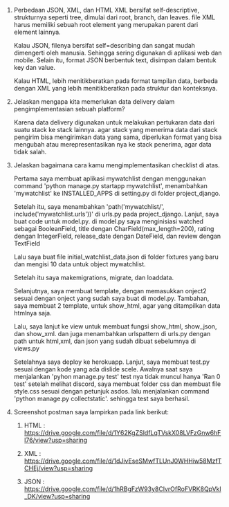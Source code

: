 1. Perbedaan JSON, XML, dan HTML
    XML bersifat self-descriptive, strukturnya seperti tree, dimulai dari root, branch, dan leaves. file XML harus memiliki sebuah root element yang merupakan parent dari element lainnya. 

    Kalau JSON, filenya bersifat self=describing dan sangat mudah dimengerti oleh manusia. Sehingga sering digunakan di aplikasi web dan mobile. Selain itu, format JSON berbentuk text, disimpan dalam bentuk key dan value.

    Kalau HTML, lebih menitikberatkan pada format tampilan data, berbeda dengan XML yang lebih menitikberatkan pada struktur dan konteksnya. 

2.  Jelaskan mengapa kita memerlukan data delivery dalam pengimplementasian sebuah platform?

    Karena data delivery digunakan untuk melakukan pertukaran data dari suatu stack ke stack lainnya. agar stack yang menerima data dari stack pengirim bisa mengirimkan data yang sama, diperlukan format yang bisa mengubah atau merepresentasikan nya ke stack penerima, agar data tidak salah.

3. Jelaskan bagaimana cara kamu mengimplementasikan checklist di atas.

    Pertama saya membuat aplikasi mywatchlist dengan menggunakan command 'python manage.py startapp mywatchlist', menambahkan 'mywatchlist' ke INSTALLED_APPS di setting.py di folder project_django.

    Setelah itu, saya menambahkan 'path('mywatchlist/', include('mywatchlist.urls'))' di urls.py pada project_django. Lanjut, saya buat code untuk model.py. di model.py saya menginisiasi watched sebagai BooleanField, title dengan CharField(max_length=200), rating dengan IntegerField, release_date dengan DateField, dan review dengan TextField

    Lalu saya buat file initial_watchlist_data.json di folder fixtures yang baru dan mengisi 10 data untuk object mywatchlist.

    Setelah itu saya makemigrations, migrate, dan loaddata.

    Selanjutnya, saya membuat template, dengan memasukkan onject2 sesuai dengan onject yang sudah saya buat di model.py.
    Tambahan, saya membuat 2 template, untuk show_html, agar yang ditampilkan data htmlnya saja. 

    Lalu, saya lanjut ke view untuk membuat fungsi show_html, show_json, dan show_xml. dan juga menambahkan urlspattern di urls.py dengan path untuk html,xml, dan json yang sudah dibuat sebelumnya di views.py

    Setelahnya saya deploy ke herokuapp. Lanjut, saya membuat test.py sesuai dengan kode yang ada dislide scele. Awalnya saat saya menjalankan 'pyhon manage.py test' test nya tidak muncul hanya 'Ran 0 test' setelah melihat discord, saya membuat folder css dan membuat file style.css sesuai dengan petunjuk asdos. lalu menjalankan command 'python manage.py collectstatic'. sehingga test saya berhasil.

4. Screenshot postman saya lampirkan pada link berikut:
    1. HTML : https://drive.google.com/file/d/1Y62KgZSldfLqTVskX08LVFzGnw6hFl76/view?usp=sharing

    2. XML : https://drive.google.com/file/d/1dJivEseSMwfTLUnJ0WHHiw58MzfTCHEj/view?usp=sharing

    3. JSON : https://drive.google.com/file/d/1hRBgFzW93y8ClvrOfRoFVRK8QpVkl_DK/view?usp=sharing
    
